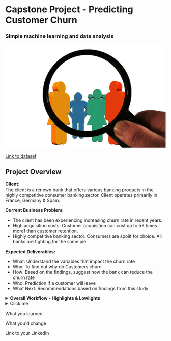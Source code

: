 # Capstone Project - Predicting Customer Churn

### Simple machine learning and data analysis 

![customer image](https://github.com/Amandazhou04/SCTP-2024-Data-Analysis/blob/main/customer-563967_1280.jpg?raw=true)

[Link to dataset](https://www.kaggle.com/datasets/shubhammeshram579/bank-customer-churn-prediction/data)

## <b>Project Overview</b>

<b>Client: </b> <br>
The client is a renown bank that offers various banking products in the highly competitive consumer banking sector. Client operates primarily in France, Germany & Spain.

<b>Current Business Problem: </b>
+ The client has been experiencing increasing churn rate in recent years.
+ High acquisition costs: Customer acquisition can cost up to 5X times more1 than customer retention.
+ Highly competitive banking sector. Consumers are spoilt for choice. All banks are fighting for the same pie.

<b>Expected Deliverables: </b> <br>
+ What: Understand the variables that impact the churn rate
+ Why: To find out why do Customers churn
+ How: Based on the findings, suggest how the bank can reduce the churn rate
+ Who: Prediction if a customer will leave
+ What Next: Recommendations based on findings from this study

<details>
<summary><b>Overall Workflow - Highlights & Lowlights</b></summary>

Any folded content here. It requires an empty line just above it!

</details>


<details>
  <summary>Click me</summary>
  
  ### Heading
  1. Foo
  2. Bar
     * Baz
     * Qux


</details>

What you learned

What you'd change

Link to your LinkedIn
